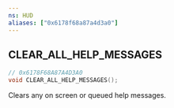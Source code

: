 ```yaml
---
ns: HUD
aliases: ["0x6178f68a87a4d3a0"]
---
```

## CLEAR_ALL_HELP_MESSAGES

```c
// 0x6178F68A87A4D3A0
void CLEAR_ALL_HELP_MESSAGES();
```

Clears any on screen or queued help messages.

